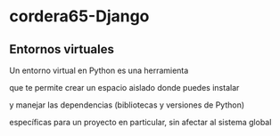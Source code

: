 # cordera65-Django

## Entornos virtuales

Un entorno virtual en Python es una herramienta 

que te permite crear un espacio aislado donde puedes instalar 

y manejar las dependencias (bibliotecas y versiones de Python) 

específicas para un proyecto en particular, sin afectar al sistema global
